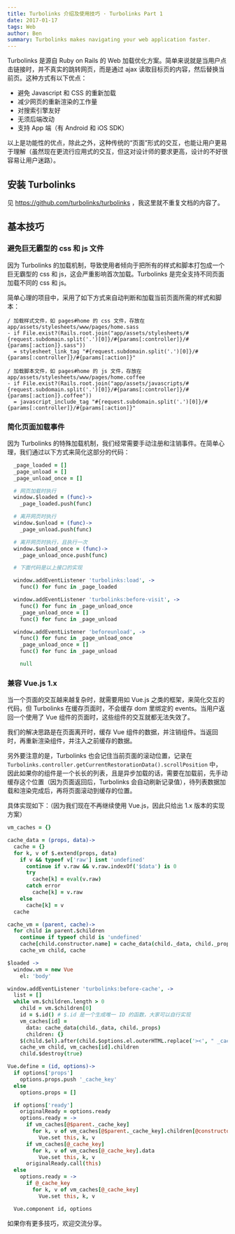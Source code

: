 ```yaml
---
title: Turbolinks 介绍及使用技巧 · Turbolinks Part 1
date: 2017-01-17
tags: Web
author: Ben
summary: Turbolinks makes navigating your web application faster.
---
```


Turbolinks 是源自 Ruby on Rails 的 Web 加载优化方案。简单来说就是当用户点击链接时，并不真实的跳转网页，而是通过 ajax 读取目标页的内容，然后替换当前页。这种方式有以下优点：

* 避免 Javascript 和 CSS 的重新加载
* 减少网页的重新渲染的工作量
* 对搜索引擎友好
* 无须后端改动
* 支持 App 端（有 Android 和 iOS SDK）

以上是功能性的优点，除此之外，这种传统的“页面”形式的交互，也能让用户更易于理解（虽然现在更流行应用式的交互，但这对设计师的要求更高，设计的不好很容易让用户迷路）。

## 安装 Turbolinks

见 https://github.com/turbolinks/turbolinks ，我这里就不重复文档的内容了。

## 基本技巧

### 避免巨无霸型的 css 和 js 文件

因为 Turbolinks 的加载机制，导致使用者倾向于把所有的样式和脚本打包成一个巨无霸型的 css 和 js，这会严重影响首次加载。Turbolinks 是完全支持不同页面加载不同的 css 和 js。

简单心理的项目中，采用了如下方式来自动判断和加载当前页面所需的样式和脚本：

```slim
/ 加载样式文件，如 pages#home 的 css 文件，存放在 app/assets/stylesheets/www/pages/home.sass
- if File.exist?(Rails.root.join("app/assets/stylesheets/#{request.subdomain.split('.')[0]}/#{params[:controller]}/#{params[:action]}.sass"))
  = stylesheet_link_tag "#{request.subdomain.split('.')[0]}/#{params[:controller]}/#{params[:action]}"

/ 加载脚本文件，如 pages#home 的 js 文件，存放在 app/assets/stylesheets/www/pages/home.coffee
- if File.exist?(Rails.root.join("app/assets/javascripts/#{request.subdomain.split('.')[0]}/#{params[:controller]}/#{params[:action]}.coffee"))
  = javascript_include_tag "#{request.subdomain.split('.')[0]}/#{params[:controller]}/#{params[:action]}"
```

### 简化页面加载事件

因为 Turbolinks 的特殊加载机制，我们经常需要手动注册和注销事件。在简单心理，我们通过以下方式来简化这部分的代码：

```coffeescript
  _page_loaded = []
  _page_unload = []
  _page_unload_once = []

  # 网页加载时执行
  window.$loaded = (func)->
    _page_loaded.push(func)

  # 离开网页时执行
  window.$unload = (func)->
    _page_unload.push(func)

  # 离开网页时执行，且执行一次
  window.$unload_once = (func)->
    _page_unload_once.push(func)

  # 下面代码是以上接口的实现

  window.addEventListener 'turbolinks:load', ->
    func() for func in _page_loaded

  window.addEventListener 'turbolinks:before-visit', ->
    func() for func in _page_unload_once
    _page_unload_once = []
    func() for func in _page_unload

  window.addEventListener 'beforeunload', ->
    func() for func in _page_unload_once
    _page_unload_once = []
    func() for func in _page_unload

    null
  ```

### 兼容 Vue.js 1.x

当一个页面的交互越来越复杂时，就需要用如 Vue.js 之类的框架，来简化交互的代码，但 Turbolinks 在缓存页面时，不会缓存 dom 里绑定的 events。当用户返回一个使用了 Vue 组件的页面时，这些组件的交互就都无法失效了。

我们的解决思路是在页面离开时，缓存 Vue 组件的数据，并注销组件。当返回时，再重新渲染组件，并注入之前缓存的数据。

另外要注意的是，Turbolinks 也会记住当前页面的滚动位置，记录在 `Turbolinks.controller.getCurrentRestorationData().scrollPosition` 中，因此如果你的组件是一个长长的列表，且是异步加载的话，需要在加载前，先手动缓存这个位置（因为页面返回后，Turbolinks 会自动刷新记录值），待列表数据加载和渲染完成后，再将页面滚动到缓存的位置。

具体实现如下：（因为我们现在不再继续使用 Vue.js，因此只给出 1.x 版本的实现方案）

```coffeescript
vm_caches = {}

cache_data = (props, data)->
  cache = {}
  for k, v of $.extend(props, data)
    if v && typeof v['raw'] isnt 'undefined'
      continue if v.raw && v.raw.indexOf('$data') is 0
      try
        cache[k] = eval(v.raw)
      catch error
        cache[k] = v.raw
    else
      cache[k] = v
  cache

cache_vm = (parent, cache)->
  for child in parent.$children
    continue if typeof child is 'undefined'
    cache[child.constructor.name] = cache_data(child._data, child._props)
    cache_vm child, cache

$loaded ->
  window.vm = new Vue
    el: 'body'

window.addEventListener 'turbolinks:before-cache', ->
  list = []
  while vm.$children.length > 0
    child = vm.$children[0]
    id = $.id() # $.id 是一个生成唯一 ID 的函数，大家可以自行实现
    vm_caches[id] =
      data: cache_data(child._data, child._props)
      children: {}
    $(child.$el).after(child.$options.el.outerHTML.replace('><', " _cache_key=\"#{id}\"><"))
    cache_vm child, vm_caches[id].children
    child.$destroy(true)

Vue.define = (id, options)->
  if options['props']
    options.props.push '_cache_key'
  else
    options.props = []

  if options['ready']
    originalReady = options.ready
    options.ready = ->
      if vm_caches[@$parent._cache_key]
        for k, v of vm_caches[@$parent._cache_key].children[@constructor.name]
          Vue.set this, k, v
      if vm_caches[@_cache_key]
        for k, v of vm_caches[@_cache_key].data
          Vue.set this, k, v
      originalReady.call(this)
  else
    options.ready = ->
      if @_cache_key
        for k, v of vm_caches[@_cache_key]
          Vue.set this, k, v

  Vue.component id, options
```

如果你有更多技巧，欢迎交流分享。
